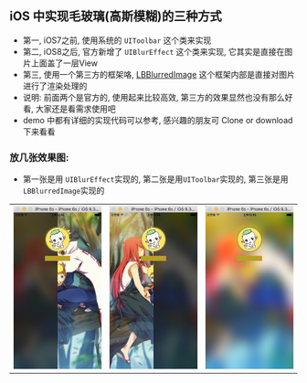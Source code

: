 ## iOS 中实现毛玻璃(高斯模糊)的三种方式
  * 第一, iOS7之前, 使用系统的 `UIToolbar` 这个类来实现
  * 第二, iOS8之后, 官方新增了 `UIBlurEffect` 这个类来实现, 它其实是直接在图片上面盖了一层View
  * 第三, 使用一个第三方的框架咯, [LBBlurredImage](https://github.com/lukabernardi/LBBlurredImage) 这个框架内部是直接对图片进行了渲染处理的
  * 说明: 前面两个是官方的, 使用起来比较高效, 第三方的效果显然也没有那么好看, 大家还是看需求使用吧
  * demo 中都有详细的实现代码可以参考, 感兴趣的朋友可 Clone or download 下来看看

### 放几张效果图: 
  * 第一张是用 `UIBlurEffect`实现的,  第二张是用`UIToolbar`实现的,  第三张是用`LBBlurredImage`实现的
<table>
 <tr>
  <td>
    <img src="IMAGE/img_002.png" width="300"/>
  </td>
  <td>
    <img src="IMAGE/img_003.png" width="300"/>
  </td>
  <td>
    <img src="IMAGE/img_001.png" width="300"/>
  </td>
 </tr>
</table>
